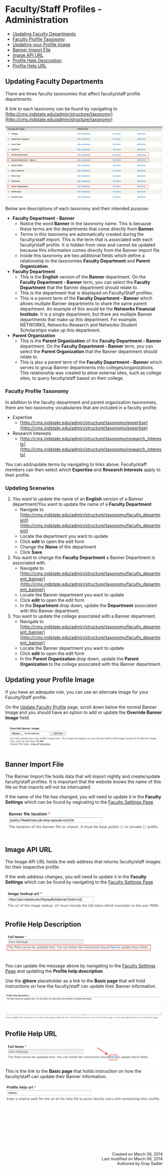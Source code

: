 # Faculty/Staff Profiles - Administration

* [Updating Faculty Departments](#updating-faculty-departments)
* [Faculty Profile Taxonomy](#faculty-profile-taxonomy)
* [Updating your Profile Image](#updating-your-profile-image)
* [Banner Import File](#banner-import-file)
* [Image API URL](#image-api-url)
* [Profile Help Description](#profile-help-description)
* [Profile Help URL](#profile-help-url)

## Updating Faculty Departments

There are three faculty taxonomies that affect faculty/staff profile departments.

A link to each taxonomy can be found by navigating to [http://cms.indstate.edu/admin/structure/taxonomy](http://cms.indstate.edu/admin/structure/taxonomy)

![Faculty Taxonomies](../assets/images/TaxonomyVocabList.png "Faculty Taxonomies")

Below are descriptions of each taxonomy and their intended purpose:

* **Faculty Department - Banner**
	* Notice the word **Banner** in the taxonomy name. This is because these terms are the departments that come directly from **Banner**.
	* Terms in this taxonomy are automatically created during the faculty/staff import. This is the term that is associated with each faculty/staff profile. It is hidden from view and cannot be updated because this information comes directly from the Banner import file.
	* Inside this taxonomy are two additional fields which define a relationship to the taxonomies **Faculty Department** and **Parent Organization**.
* **Faculty Department**
	* This is the **English** version of the **Banner** department. On the **Faculty Department - Banner** term, you can select the **Faculty Department** that the Banner department should relate to.
	* This is the department that is displayed on Faculty/Staff profiles.
	* This is a parent term of the **Faculty Department - Banner** which allows multiple Banner departments to share the same parent department. An example of this would be the **Networks Financial Institute**. It is a single department, but there are multiple Banner departments that make up this department. For example, NETWORKS, Networks-Research and Networks-Student Scholarships make up this department.
* **Parent Organization**
	* This is the **Parent Organization** of the **Faculty Department - Banner** department. On the **Faculty Department - Banner** term, you can select the **Parent Organization** that the Banner department should relate to.
	* This is also a parent term of the **Faculty Department - Banner** which serves to group Banner departments into colleges/organizations. This relationship was created to allow external sites, such as college sites, to query faculty/staff based on their college.

### Faculty Profile Taxonomy
In addition to the faculty department and parent organization taxonomies, there are two taxonomy vocabularies that are included in a faculty profile:

* Expertise
	* [http://cms.indstate.edu/admin/structure/taxonomy/expertise](http://cms.indstate.edu/admin/structure/taxonomy/expertise)	
* Research Interests
	*  [http://cms.indstate.edu/admin/structure/taxonomy/research_interests](http://cms.indstate.edu/admin/structure/taxonomy/research_interests)

You can add/update terms by navigating to links above. Faculty/staff members can then select which **Expertise** and **Research Interests** apply to their profile.

### Updating Scenarios
1. You want to update the name of an **English** version of a Banner department/You want to update the name of a **Faculty Department**
	* Navigate to [http://cms.indstate.edu/admin/structure/taxonomy/faculty_department](http://cms.indstate.edu/admin/structure/taxonomy/faculty_department)
	* Locate the department you want to update
	* Click **edit** to open the edit form
	* Change the **Name** of the department
	* Click **Save**
2. You want to change the **Faculty Department** a Banner Department is associated with.
	* Navigate to [http://cms.indstate.edu/admin/structure/taxonomy/faculty_department_banner](http://cms.indstate.edu/admin/structure/taxonomy/faculty_department_banner)
	* Locate the Banner department you want to update
	* Click **edit** to open the edit form
	* In the **Department** drop down, update the **Department** associated with this Banner department.
3. You want to update the college associated with a Banner department.
	* Navigate to [http://cms.indstate.edu/admin/structure/taxonomy/faculty_department_banner](http://cms.indstate.edu/admin/structure/taxonomy/faculty_department_banner)
	* Locate the Banner department you want to update
	* Click **edit** to open the edit form
	* In the **Parent Organization** drop down, update the **Parent Organization** to the college associated with this Banner department.

## Updating your Profile Image

If you have an adequate role, you can use an alternate image for your Faculty/Staff profile.

On the [Update Faculty Profile](http://cms.indstate.edu/admin/faculty-edit) page, scroll down below the normal Banner Image and you should have an option to add or update the **Override Banner Image** field.

![OverrideBannerImage](../assets/images/OverrideBannerImage.png "Override Banner Image")

## Banner Import File

The Banner Import file holds data that will import nightly and create/update faculty/staff profiles. It is important that the website knows the name of this file so that imports will not be interrupted.

If the name of the file has changed, you will need to update it in the **Faculty Settings** which can be found by nagivating to the [Faculty Settings Page](http://cms.indstate.edu/admin/config/people/isu_faculty)

![Image](../assets/images/BannerFileLocation.png "Banner File Location")

## Image API URL

The Image API URL holds the web address that returns faculty/staff images for their respective profile.

If the web address changes, you will need to update it in the **Faculty Settings** which can be found by navigating to the [Faculty Settings Page](http://cms.indstate.edu/admin/config/people/isu_faculty)

![Image Lookup](../assets/images/ImageLookupUrl.png "Image Lookup URL")

## Profile Help Description

![Image](../assets/images/ProfileHelpDescExample.png "Profile Help Description")

You can update the message above by navigating to the [Faculty Settings Page](http://cms.indstate.edu/admin/config/people/isu_faculty)
and updating the **Profile help description**

Use the **@here** placeholder as a link to the **Basic page** that will hold instructions on how the faculty/staff can update their Banner information.

![Image](../assets/images/ProfileHelpDesc.png "Profile Help Description")

## Profile Help URL

![Image](../assets/images/ProfileHelpURLExample.png "Profile Help URL")
This is the link to the **Basic page** that holds instruction on how the faculty/staff can update their Banner information.

![Image](../assets/images/ProfileHelpURL.png "Profile Help URL")

<p style="margin-top:150px; text-align:right; font-size:90%;">Created on March 06, 2014<br />
Last modified on March 06, 2014<br />
Authored by Gray Sadler</p>
